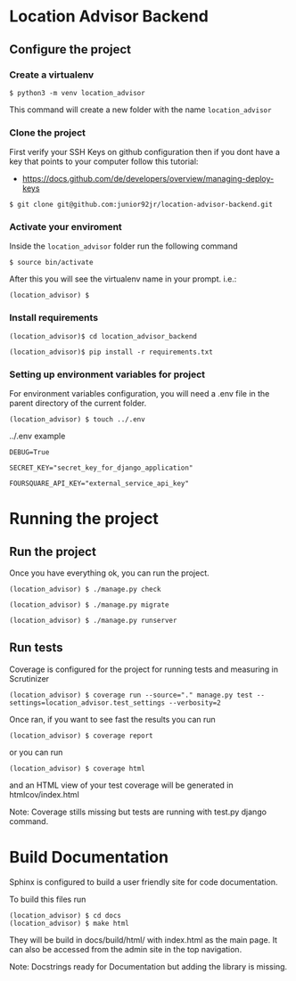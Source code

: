 # Location Advisor Backend

## Configure the project
### Create a virtualenv

```
$ python3 -m venv location_advisor
```

This command will create a new folder with the name `location_advisor`

### Clone the project

First verify your SSH Keys on github configuration
then if you dont have a key that points to your computer follow this tutorial:

* https://docs.github.com/de/developers/overview/managing-deploy-keys

```
$ git clone git@github.com:junior92jr/location-advisor-backend.git
```

### Activate your enviroment
Inside the `location_advisor` folder run the following command

```
$ source bin/activate
```

After this you will see the virtualenv name in your prompt. i.e.:

```
(location_advisor) $
```

### Install requirements
```
(location_advisor)$ cd location_advisor_backend

(location_advisor)$ pip install -r requirements.txt
```

### Setting up environment variables for project

For environment variables configuration, you will need a .env file in the parent directory of the current folder.

```
(location_advisor) $ touch ../.env
```

../.env example

```
DEBUG=True

SECRET_KEY="secret_key_for_django_application"

FOURSQUARE_API_KEY="external_service_api_key"
```


# Running the project
## Run the project

Once you have everything ok, you can run the project.

```
(location_advisor) $ ./manage.py check

(location_advisor) $ ./manage.py migrate

(location_advisor) $ ./manage.py runserver
```

## Run tests

Coverage is configured for the project for running tests and measuring in Scrutinizer

```
(location_advisor) $ coverage run --source="." manage.py test --settings=location_advisor.test_settings --verbosity=2
```

Once ran, if you want to see fast the results you can run

```
(location_advisor) $ coverage report
```

or you can run 

```
(location_advisor) $ coverage html
```

and an HTML view of your test coverage will be generated in htmlcov/index.html

Note: Coverage stills missing but tests are running with test.py django command.

# Build Documentation

Sphinx is configured to build a user friendly site for code documentation.

To build this files run

```
(location_advisor) $ cd docs
(location_advisor) $ make html
```

They will be build in docs/build/html/ with index.html as the main page.
It can also be accessed from the admin site in the top navigation.

Note: Docstrings ready for Documentation but adding the library is missing.
